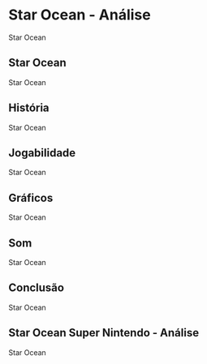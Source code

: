 ---
---

# Star Ocean - Análise

Star Ocean

## Star Ocean

Star Ocean

## História

Star Ocean

## Jogabilidade

Star Ocean

## Gráficos

Star Ocean

## Som

Star Ocean

## Conclusão

Star Ocean

## Star Ocean Super Nintendo - Análise

Star Ocean
